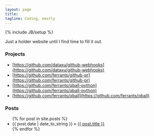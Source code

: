 ```yaml
---
layout: page
title: 
tagline: Coding, mostly
---
```

{% include JB/setup %}

Just a holder website until I find time to fill it out.

### Projects
- [https://github.com/dataxu/github-webhooks](https://github.com/dataxu/github-webhooks)
- [https://github.com/ferrants/github-pr](https://github.com/ferrants/github-pr)
- [https://github.com/ferrants/qball-python](https://github.com/ferrants/qball-python)
- [https://github.com/ferrants/qball](https://github.com/ferrants/qball)

### Posts
<ul class="posts">
  {% for post in site.posts %}
    <li><span>{{ post.date | date_to_string }}</span> &raquo; <a href="{{ BASE_PATH }}{{ post.url }}">{{ post.title }}</a></li>
  {% endfor %}
</ul>
